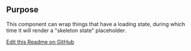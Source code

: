 ## Purpose

This component can wrap things that have a loading state, during which time it will render a "skeleton state" placeholder.


[Edit this Readme on GitHub](https://github.com/wellcomecollection/wellcomecollection.org/edit/main/common/views/components/Placeholder/README.md)